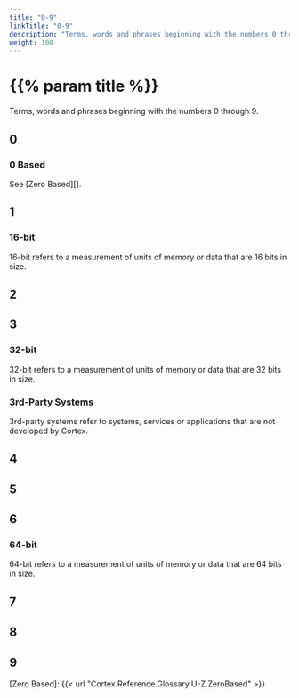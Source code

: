 ```yaml
---
title: "0-9"
linkTitle: "0-9"
description: "Terms, words and phrases beginning with the numbers 0 through 9."
weight: 100
---
```


# {{% param title %}}

Terms, words and phrases beginning with the numbers 0 through 9.

## 0

### 0 Based

See [Zero Based][].

## 1

### 16-bit

16-bit refers to a measurement of units of memory or data that are 16 bits in size.

## 2

## 3

### 32-bit

32-bit refers to a measurement of units of memory or data that are 32 bits in size.

### 3rd-Party Systems

3rd-party systems refer to systems, services or applications that are not developed by Cortex.

## 4

## 5

## 6

### 64-bit

64-bit refers to a measurement of units of memory or data that are 64 bits in size.

## 7

## 8

## 9

[Zero Based]: {{< url "Cortex.Reference.Glossary.U-Z.ZeroBased" >}}
